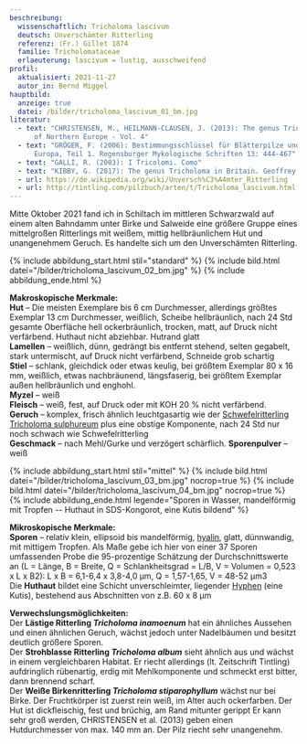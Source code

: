 ```yaml
---
beschreibung:
  wissenschaftlich: Tricholoma lascivum
  deutsch: Unverschämter Ritterling
  referenz: (Fr.) Gillet 1874
  familie: Tricholomataceae
  erlaeuterung: lascivum = lustig, ausschweifend
profil:
  aktualisiert: 2021-11-27
  autor_in: Bernd Miggel
hauptbild:
  anzeige: true
  datei: /bilder/tricholoma_lascivum_01_bm.jpg
literatur:
  - text: "CHRISTENSEN, M., HEILMANN-CLAUSEN, J. (2013): The genus Tricholoma. Fungi
      of Northern Europe - Vol. 4"
  - text: "GRÖGER, F. (2006): Bestimmungsschlüssel für Blätterpilze und Röhrlinge in
      Europa, Teil 1. Regensburger Mykologische Schriften 13: 444-467"
  - text: "GALLI, R. (2003): I Tricolomi. Como"
  - text: "KIBBY, G. (2017): The genus Tricholoma in Britain. Geoffrey Kibby"
  - url: https://de.wikipedia.org/wiki/Unversch%C3%A4mter_Ritterling
  - url: http://tintling.com/pilzbuch/arten/t/Tricholoma_lascivum.html
---
```

Mitte Oktober 2021 fand ich in Schiltach im mittleren Schwarzwald auf einem alten Bahndamm unter Birke und Salweide eine größere Gruppe eines mittelgroßen Ritterlings mit weißem, mittig hellbräunlichem Hut und unangenehmem Geruch. Es handelte sich um den Unverschämten Ritterling.

{% include abbildung_start.html stil="standard" %}
{% include bild.html datei="/bilder/tricholoma_lascivum_02_bm.jpg" %}
{% include abbildung_ende.html %}

**Makroskopische Merkmale:**\
**Hut** – Die meisten Exemplare bis 6 cm Durchmesser, allerdings größtes Exemplar 13 cm Durchmesser, weißlich, Scheibe hellbräunlich, nach 24 Std gesamte Oberfläche hell ockerbräunlich, trocken, matt, auf Druck nicht verfärbend. Huthaut nicht abziehbar. Hutrand glatt\
**Lamellen** – weißlich, dünn, gedrängt bis entfernt stehend, selten gegabelt, stark untermischt, auf Druck nicht verfärbend, Schneide grob schartig\
**Stiel** – schlank, gleichdick oder etwas keulig, bei größtem Exemplar 80 x 16 mm, weißlich, etwas nachbräunend, längsfaserig, bei größtem Exemplar außen hellbräunlich und enghohl.\
**Myzel** – weiß\
**Fleisch** – weiß, fest, auf Druck oder mit KOH 20 % nicht verfärbend.\
**Geruch** – komplex, frisch ähnlich leuchtgasartig wie der [Schwefelritterling Tricholoma sulphureum](/pilze/tricholoma-sulphureum-schwefelritterling) plus eine obstige Komponente, nach 24 Std nur noch schwach wie Schwefelritterling\
**Geschmack** – nach Mehl/Gurke und verzögert schärflich.
**Sporenpulver** – weiß

{% include abbildung_start.html stil="mittel" %}
{% include bild.html datei="/bilder/tricholoma_lascivum_03_bm.jpg" nocrop=true %}
{% include bild.html datei="/bilder/tricholoma_lascivum_04_bm.jpg" nocrop=true %}
{% include abbildung_ende.html legende="Sporen in Wasser, mandelförmig mit Tropfen -- Huthaut in SDS-Kongorot, eine Kutis bildend" %}

**Mikroskopische Merkmale:**\
**Sporen** – relativ klein, ellipsoid bis mandelförmig, [hyalin](hyalin "Glossar"), glatt, dünnwandig, mit mittigem Tropfen. Als Maße gebe ich hier von einer 37 Sporen umfassenden Probe die 95-prozentige Schätzung der Durchschnittswerte an (L = Länge, B = Breite, Q = Schlankheitsgrad = L/B, V = Volumen = 0,523 x L x B2): L x B = 6,1-6,4 x 3,8-4,0 µm, Q = 1,57-1,65, V = 48-52 µm3\
Die **Huthaut** bildet eine Schicht unverschleimter, liegender [Hyphen](Hyphen "Glossar") (eine Kutis), bestehend aus Abschnitten von z.B. 60 x 8 µm

**Verwechslungsmöglichkeiten:**\
Der **Lästige Ritterling *Tricholoma inamoenum*** hat ein ähnliches Aussehen und einen ähnlichen Geruch, wächst jedoch unter Nadelbäumen und besitzt deutlich größere Sporen.\
Der **Strohblasse Ritterling *Tricholoma album*** sieht ähnlich aus und wächst in einem vergleichbaren Habitat. Er riecht allerdings (lt. Zeitschrift Tintling) aufdringlich rübenartig, erdig mit Mehlkomponente und schmeckt erst bitter, dann brennend scharf.\
Der **Weiße Birkenritterling *Tricholoma stiparophyllum*** wächst nur bei Birke. Der Fruchtkörper ist zuerst rein weiß, im Alter auch ockerfarben. Der Hut ist dickfleischig, fest und brüchig, am Rand mitunter gerippt Er kann sehr groß werden, CHRISTENSEN et al. (2013) geben einen Hutdurchmesser von max. 140 mm an.  Der Pilz riecht sehr unangenehm.
